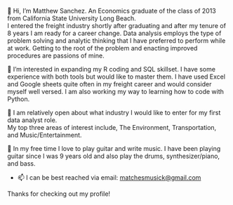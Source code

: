 👋 Hi, I’m Matthew Sanchez.  An Economics graduate of the class of 2013 from California State University Long Beach.  
I entered the freight industry shortly after graduating and after my tenure of 8 years I am ready for a career change.
Data analysis employs the type of problem solving and analytic thinking that I have preferred to perform while at work.
Getting to the root of the problem and enacting improved procedures are passions of mine.


🧠 I’m interested in expanding my R coding and SQL skillset.  I have some experience with both tools but would like to master them.
I have used Excel and Google sheets quite often in my freight career and would consider myself well versed.
I am also working my way to learning how to code with Python.

👔 I am relatively open about what industry I would like to enter for my first data analyst role.  
My top three areas of interest include, The Environment, Transportation, and Music/Entertainment.

🎸 In my free time I love to play guitar and write music.  I have been playing guitar since I was 9 years old and also play the drums, synthesizer/piano, and bass.

- 📫 I can be best reached via email: matchesmusick@gmail.com

Thanks for checking out my profile!

<!---
sixstringsoul/sixstringsoul is a ✨ special ✨ repository because its `README.md` (this file) appears on your GitHub profile.
You can click the Preview link to take a look at your changes.
--->
